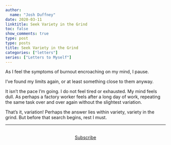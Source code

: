 ```yaml
---
author:
  name: "Josh Duffney"
date: 2020-03-11
linktitle: Seek Variety in the Grind
toc: false
show_comments: true
type: post
type: posts
title: Seek Variety in the Grind
categories: ["letters"]
series: ["Letters to Myself"]
---
```


As I feel the symptoms of burnout encroaching on my mind, I pause. 

I’ve found my limits again, or at least something close to them anyway. 

It isn’t the pace I’m going. I do not feel tired or exhausted. My mind feels dull. As perhaps a factory worker feels after a long day of work, repeating the same task over and over again without the slightest variation. 

That’s it, variation! Perhaps the answer lies within variety, variety in the grind. But before that search begins, rest I must.

---

<br>

<div align="center">
<a href="https://share.mailbrew.com/joshduffney/the-duffney-digest-8iwj7ZGKXGjn">Subscribe</a>
</div>

<br>